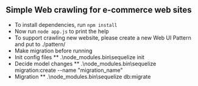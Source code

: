 ## Simple Web crawling for e-commerce web sites

* To install dependencies, run `npm install`
* Now run `node app.js` to print the help
* To support crawling new website, please create a new Web UI Pattern and put to ./pattern/
* Make migration before running
* Init config files
** .\node_modules\.bin\sequelize init
* Decide model changes
** .\node_modules\.bin\sequelize migration:create --name "migration_name"
* Migration
** .\node_modules\.bin\sequelize db:migrate

